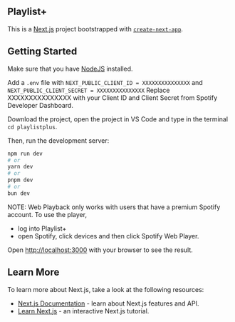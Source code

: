 ## Playlist+

This is a [Next.js](https://nextjs.org/) project bootstrapped with [`create-next-app`](https://github.com/vercel/next.js/tree/canary/packages/create-next-app).


## Getting Started
Make sure that you have [NodeJS](https://nodejs.org/en) installed.

Add a `.env` file with
`NEXT_PUBLIC_CLIENT_ID = XXXXXXXXXXXXXXX`
and
`NEXT_PUBLIC_CLIENT_SECRET = XXXXXXXXXXXXXXX`
Replace XXXXXXXXXXXXXXX with your Client ID and Client Secret from Spotify Developer Dashboard.

Download the project, open the project in VS Code and type in the terminal `cd playlistplus`.

Then, run the development server:

```bash
npm run dev
# or
yarn dev
# or
pnpm dev
# or
bun dev
```

NOTE: Web Playback only works with users that have a premium Spotify account.
To use the player, 
 - log into Playlist+
 - open Spotify, click devices and then click Spotify Web Player.

Open [http://localhost:3000](http://localhost:3000) with your browser to see the result.

## Learn More

To learn more about Next.js, take a look at the following resources:

- [Next.js Documentation](https://nextjs.org/docs) - learn about Next.js features and API.
- [Learn Next.js](https://nextjs.org/learn) - an interactive Next.js tutorial.
